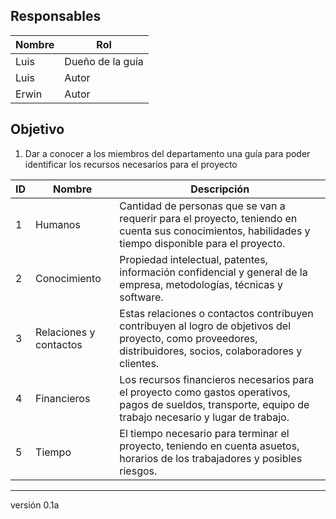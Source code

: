 ## Responsables
| Nombre  | Rol   |
|---------|-------|
|   Luis  | Dueño de la guía |
|   Luis  | Autor |
| Erwin | Autor |


## Objetivo
1. Dar a conocer a los miembros del departamento una guía para poder identificar los recursos necesarios para el proyecto

<table>
<thead>
<th>ID</th><th>Nombre</th><th>Descripción</th>
</thead>
<tbody>
<tr>
<td>1</td> <td>Humanos</td><td> Cantidad de personas que se van a requerir para el proyecto, teniendo en cuenta sus conocimientos, habilidades y tiempo disponible para el proyecto.</td> 
</tr>
<tr>
<td>2</td> <td>Conocimiento</td><td>Propiedad intelectual, patentes, información confidencial y general de la empresa, metodologías, técnicas y software.</td> 
</tr>
<tr>
<td>3</td> <td>Relaciones y contactos</td> <td>Estas relaciones o contactos contribuyen contribuyen al logro de objetivos del proyecto, como proveedores, distribuidores, socios, colaboradores y clientes.</td>
</tr>
<tr>
<td>4</td> <td>Financieros</td> <td> Los recursos financieros necesarios para el proyecto como gastos operativos, pagos de sueldos, transporte, equipo de trabajo necesario y lugar de trabajo.   </td>
</tr>
<tr>
<td>5</td> <td>Tiempo</td><td>El tiempo necesario para terminar el proyecto, teniendo en cuenta asuetos, horarios de los trabajadores y posibles riesgos.</td>
</tr>	
</tbody>
</table>

***
versión 0.1a